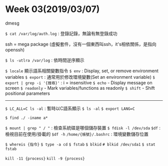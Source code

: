 # Week 03(2019/03/07)

dmesg


`$ cat /var/log/auth.log` : 登錄記錄，無論有無登錄成功

ssh = mega package (虛擬套件，沒有一個東西叫ssh，it's相依關係，是指向openssh)


`$ ls -utlra /var/log` : 依時間逆序顯示

`$ locale` 顯示語系相關變數指令
`$ env` : Display, set, or remove environment variables
`$ export` : 通常用於修改環境變數(Set an environment variable)
`$ export | grep -i '{搜尋}'` : i = insensitive
`$ echo` - Display message on screen
`$ readonly` - Mark variables/functions as readonly
`$ shift` - Shift positional parameters

---
`$ LC_ALL=C ls -al` : 暫時以C語系顯示
`$ ls -al`
`$ export LANG=C`

`$ find ./ -iname a*`

`$ mount | grep " / "` : 檢查系統碟是哪個儲存裝置
`$ fdisk -l /dev/sda`
`$df` : 檢視目前在使用/掛載的
`$df -h`
`/home/{帳號}/.bashrc` : 環境變數儲存位置

`$ whereis {指令}` 
`$ type -a cd`
`$ fstab`
`$ blkid`
`# blkid /dev/sda1`
`$ stat fstab`



`kill -11 {process}`
`kill -9 {process}`